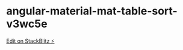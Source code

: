 # angular-material-mat-table-sort-v3wc5e

[Edit on StackBlitz ⚡️](https://stackblitz.com/edit/angular-material-mat-table-sort-v3wc5e)
